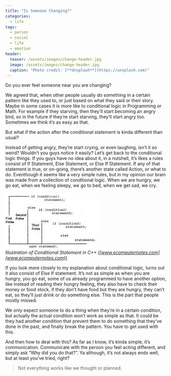 ```yaml
---
title: "Is Someone Changing?"
categories:
  - life
tags:
  - person
  - social
  - life
  - emotion
header:
  teaser: /assets/images/change-header.jpg
  image: /assets/images/change-header.jpg
  caption: "Photo credit: [**Unsplash**](https://unsplash.com)"
---
```

  
Do you ever feel someone near you are changing?
  
We agreed that, when other people usually do something in a certain pattern like they used to, or just based on what they said or their story. Maybe in some cases it is more like to conditional logic in Programming or Math. For example if they starving, then they’ll start becoming an angry bird, so in the future if they’re start starving, they’ll start angry too. Sometimes we think it’s as easy as that.
  
But what if the action after the conditional statement is kinda different than usual?  
  
Instead of getting angry, they’re start crying, or even laughing, isn’t it so weird? Wouldn’t you guys notice it easily?
Let’s get back to the conditional logic things. If you guys have no idea about it, in a nutshell, it’s likes a rules consist of If Statement, Else Statement, or Else If Statement. If any of that statement is true, or on-going, there’s another state called Action, or what to do. Eventhough it seems like a very simple rules, but in my opinion our brain was made from a collection of conditional logic. When we are hungry, we go eat, when we feeling sleepy, we go to bed, when we get sad, we cry.  
  
![Conditional Logic](/assets/images/conditional-logic.jpg "Conditional logic illustration")  
_Illustration of Conditional Statement in C++ ([www.ecomputernotes.com](www.ecomputernotes.com))_  

If you look more closely to my explanation about conditional logic, turns out it also consist of Else If statement. It’s not as simple as when you are hungry, you go eat, some of us already programmed to have another option, like instead of reading their hungry feeling, they also have to check their money or food stock, if they don’t have food but they are hungry, they can’t eat, so they’ll just drink or do something else. This is the part that people mostly missed.  

We only expect someone to do a thing when they’re in a certain condition, but actually the actual condition won’t work as simple as that. It could be they had another condition that prevent them to do something that they’ve done in the past, and finally break the pattern. You have to get used with this.   

And then how to deal with this? As far as I know, it’s kinda simple, it’s communication. Communicate with the person you feel acting different, and simply ask “Why did you do that?”. Ya although, it’s not always ends well, but at least you’ve tried, right?
  
> Not everything works like we thought or planned.

